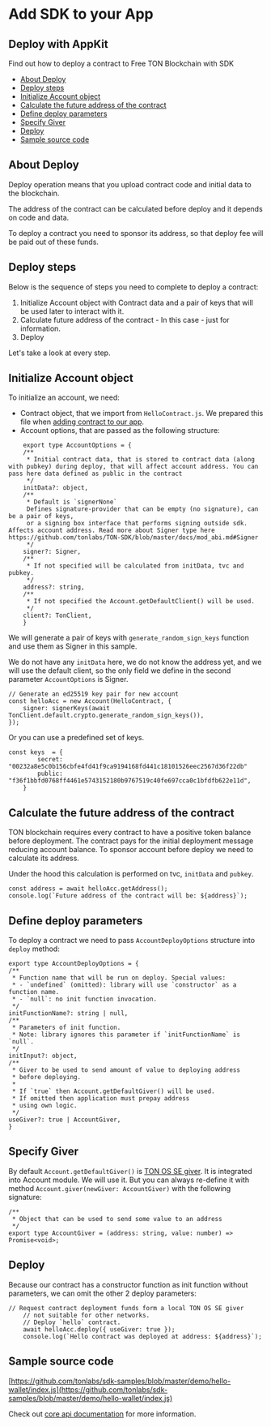 # Add SDK to your App

## Deploy with AppKit

Find out how to deploy a contract to Free TON Blockchain with SDK

* [About Deploy](1_deploy_with_appkit.md#about-deploy)
* [Deploy steps](1_deploy_with_appkit.md#deploy-steps)
* [Initialize Account object](1_deploy_with_appkit.md#initialize-account-object)
* [Calculate the future address of the contract](1_deploy_with_appkit.md#calculate-the-future-address-of-the-contract)
* [Define deploy parameters](1_deploy_with_appkit.md#define-deploy-parameters)
* [Specify Giver](1_deploy_with_appkit.md#specify-giver)
* [Deploy](1_deploy_with_appkit.md#deploy)
* [Sample source code](1_deploy_with_appkit.md#sample-source-code)

## About Deploy

Deploy operation means that you upload contract code and initial data to the blockchain.

The address of the contract can be calculated before deploy and it depends on code and data.

To deploy a contract you need to sponsor its address, so that deploy fee will be paid out of these funds.

## Deploy steps

Below is the sequence of steps you need to complete to deploy a contract:

1. Initialize Account object with Contract data and a pair of keys that will be used later to interact with it. 
2. Calculate future address of the contract - In this case - just for information. 
3. Deploy

Let's take a look at every step.

## Initialize Account object

To initialize an account, we need:

* Contract object, that we import from `HelloContract.js`. We prepared this file when [adding contract to our app](https://github.com/tonlabs/TON-SDK/blob/master/guides/installation/3_add_contract_to_your_app.md).
* Account options, that are passed as the following structure:

```text
    export type AccountOptions = {
    /**
     * Initial contract data, that is stored to contract data (along with pubkey) during deploy, that will affect account address. You can pass here data defined as public in the contract
     */
    initData?: object,
    /**
     * Default is `signerNone`
     Defines signature-provider that can be empty (no signature), can be a pair of keys,
     or a signing box interface that performs signing outside sdk. Affects account address. Read more about Signer type here https://github.com/tonlabs/TON-SDK/blob/master/docs/mod_abi.md#Signer
     */
    signer?: Signer,
    /**
     * If not specified will be calculated from initData, tvc and pubkey.
     */
    address?: string,
    /**
     * If not specified the Account.getDefaultClient() will be used.
     */
    client?: TonClient,
    }
```

We will generate a pair of keys with `generate_random_sign_keys` function and use them as Signer in this sample.

We do not have any `initData` here, we do not know the address yet, and we will use the default client, so the only field we define in the second parameter `AccountOptions` is Signer.

```text
// Generate an ed25519 key pair for new account
const helloAcc = new Account(HelloContract, {
    signer: signerKeys(await TonClient.default.crypto.generate_random_sign_keys()),
});
```

Or you can use a predefined set of keys.

```text
const keys  = {
        secret: "00232a8e5c0b156cbfe4fd41f9ca9194168fd441c18101526eec2567d36f22db"
        public: "f36f1bbfd0768ff4461e5743152180b9767519c40fe697cca0c1bfdfb622e11d",         
    }
```

## Calculate the future address of the contract

TON blockchain requires every contract to have a positive token balance before deployment. The contract pays for the initial deployment message reducing account balance. To sponsor account before deploy we need to calculate its address.

Under the hood this calculation is performed on tvc, `initData` and `pubkey`.

```text
const address = await helloAcc.getAddress();
console.log(`Future address of the contract will be: ${address}`);
```

## Define deploy parameters

To deploy a contract we need to pass `AccountDeployOptions` structure into `deploy` method:

```text
export type AccountDeployOptions = {
/**
 * Function name that will be run on deploy. Special values:
 * - `undefined` (omitted): library will use `constructor` as a function name.
 * - `null`: no init function invocation.
 */
initFunctionName?: string | null,
/**
 * Parameters of init function.
 * Note: library ignores this parameter if `initFunctionName` is `null`.
 */
initInput?: object,
/**
 * Giver to be used to send amount of value to deploying address
 * before deploying.
 *
 * If `true` then Account.getDefaultGiver() will be used.
 * If omitted then application must prepay address
 * using own logic.
 */
useGiver?: true | AccountGiver,
}
```

## Specify Giver

By default `Account.getDefaultGiver()` is [TON OS SE giver](https://github.com/tonlabs/tonos-se/tree/master/contracts). It is integrated into Account module. We will use it. But you can always re-define it with method `Account.giver(newGiver: AccountGiver)` with the following signature:

```text
/**
 * Object that can be used to send some value to an address 
 */
export type AccountGiver = (address: string, value: number) => Promise<void>;
```

## Deploy

Because our contract has a constructor function as init function without parameters, we can omit the other 2 deploy parameters:

```text
// Request contract deployment funds form a local TON OS SE giver
    // not suitable for other networks.
    // Deploy `hello` contract.
    await helloAcc.deploy({ useGiver: true });
    console.log(`Hello contract was deployed at address: ${address}`);
```

## Sample source code

[https://github.com/tonlabs/sdk-samples/blob/master/demo/hello-wallet/index.js](https://github.com/tonlabs/sdk-samples/blob/master/demo/hello-wallet/index.js)

Check out [core api documentation](https://github.com/tonlabs/TON-SDK/blob/master/guides/work_with_contracts/1_deploy.md) for more information.

